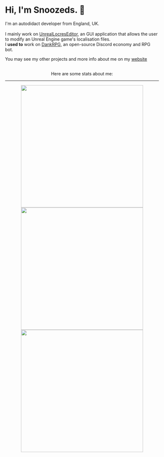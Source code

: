 <h1> Hi, I'm Snoozeds. 👋</h1>
<p>I'm an autodidact developer from England, UK.<br /><br/>
I mainly work on <a href="https://github.com/snoozeds/UnrealLocresEditor" target="_blank">UnrealLocresEditor</a>, an GUI application that allows the user to modify an Unreal Engine game's localisation files.<br />
I <b>used to</b> work on <a href="https://github.com/Snoozeds/DankRPG" target="_blank">DankRPG</a>, an open-source Discord economy and RPG bot. </p>
You may see my other projects and more info about me on my <a href="https://snoozeds.com" target="_blank">website</a>
<br />
<br />
<p align="center">Here are some stats about me:</p>
<hr class="solid">
</p>
<p align="center">
<img width="400px" src="https://github-readme-stats.vercel.app/api?username=Snoozeds&show_icons=true&hide_border=true&count_private=true&bg_color=00000000&title_color=4c8ed9&text_color=58a6ff&icon_color=58a6ff&cache_seconds=1800" />
<img width="400px" src="https://github-readme-streak-stats.herokuapp.com?user=Snoozeds&hide_border=true&background=00000000&theme=github-dark-blue&date_format=M%20j%5B%2C%20Y%5D" />
<img width="400px" src="https://github-readme-stats.vercel.app/api/top-langs?username=Snoozeds&show_icons=true&locale=en&layout=compact&bg_color=00000000&title_color=4c8ed9&text_color=58a6ff&icon_color=58a6ff&hide_border=true&cache_seconds=1800&langs_count=8" />
</p>

